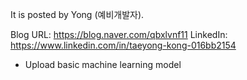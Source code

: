 
It is posted by Yong (예비개발자).

Blog URL: https://blog.naver.com/qbxlvnf11
LinkedIn: https://www.linkedin.com/in/taeyong-kong-016bb2154

- Upload basic machine learning model
